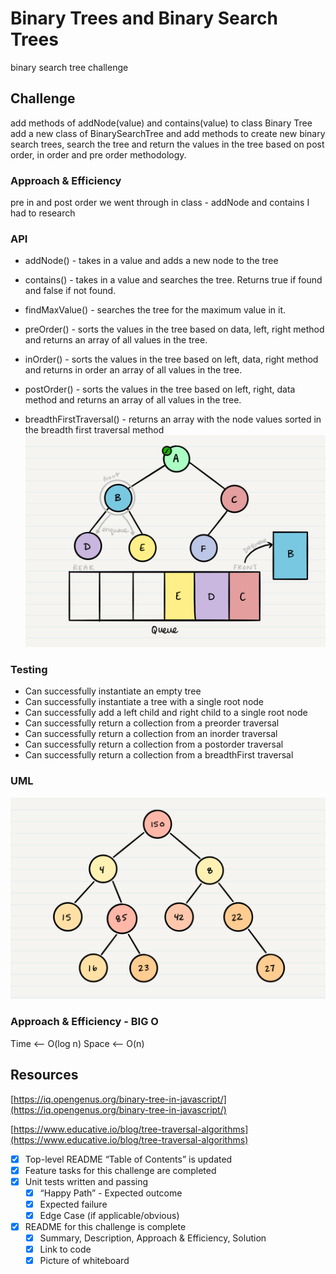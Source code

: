# Binary Trees and Binary Search Trees

binary search tree challenge

## Challenge

add methods of addNode(value) and contains(value) to class Binary Tree
add a new class of BinarySearchTree and add methods to create new binary search trees, search the tree and return the values in the tree based on post order, in order and pre order methodology.

### Approach & Efficiency

pre in and post order we went through in class - addNode and contains I had to research

### API

- addNode() - takes in a value and adds a new node to the tree
- contains() - takes in a value and searches the tree. Returns true if found and false if not found.

- findMaxValue() - searches the tree for the maximum value in it.

- preOrder() - sorts the values in the tree based on data, left, right method and returns an array of all values in the tree.
- inOrder() - sorts the values in the tree based on left, data, right method and returns in order an array of all values in the tree.
- postOrder() - sorts the values in the tree based on left, right, data method and returns an array of all values in the tree.

- breadthFirstTraversal() - returns an array with the node values sorted in the breadth first traversal method
  ![breadth first traversal](../../../assets/BreadthTraversal4.png)

### Testing

- Can successfully instantiate an empty tree
- Can successfully instantiate a tree with a single root node
- Can successfully add a left child and right child to a single root node
- Can successfully return a collection from a preorder traversal
- Can successfully return a collection from an inorder traversal
- Can successfully return a collection from a postorder traversal
- Can successfully return a collection from a breadthFirst traversal

### UML

![binary Tree](./BinaryTree2.png)

### Approach & Efficiency - BIG O

Time <-- O(log n)
Space <-- O(n)

## Resources

[https://iq.opengenus.org/binary-tree-in-javascript/](https://iq.opengenus.org/binary-tree-in-javascript/)

[https://www.educative.io/blog/tree-traversal-algorithms](https://www.educative.io/blog/tree-traversal-algorithms)

- [x] Top-level README “Table of Contents” is updated
- [x] Feature tasks for this challenge are completed
- [x] Unit tests written and passing
  - [x] “Happy Path” - Expected outcome
  - [x] Expected failure
  - [x] Edge Case (if applicable/obvious)
- [x] README for this challenge is complete
  - [x] Summary, Description, Approach & Efficiency, Solution
  - [x] Link to code
  - [x] Picture of whiteboard
